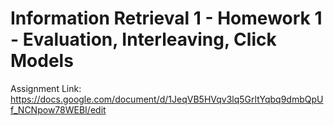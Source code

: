 # Information Retrieval 1 - Homework 1 - Evaluation, Interleaving, Click Models

Assignment Link:
https://docs.google.com/document/d/1JeqVB5HVqv3lq5GrltYqbq9dmbQpUf_NCNpow78WEBI/edit
